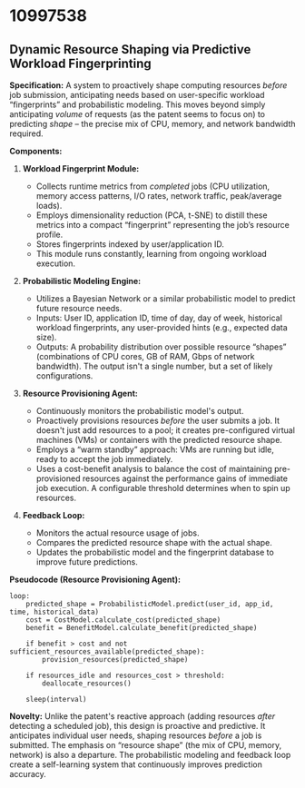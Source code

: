 # 10997538

## Dynamic Resource Shaping via Predictive Workload Fingerprinting

**Specification:** A system to proactively shape computing resources *before* job submission, anticipating needs based on user-specific workload “fingerprints” and probabilistic modeling. This moves beyond simply anticipating *volume* of requests (as the patent seems to focus on) to predicting *shape* – the precise mix of CPU, memory, and network bandwidth required.

**Components:**

1.  **Workload Fingerprint Module:**
    *   Collects runtime metrics from *completed* jobs (CPU utilization, memory access patterns, I/O rates, network traffic, peak/average loads).
    *   Employs dimensionality reduction (PCA, t-SNE) to distill these metrics into a compact “fingerprint” representing the job’s resource profile.
    *   Stores fingerprints indexed by user/application ID.
    *   This module runs constantly, learning from ongoing workload execution.

2.  **Probabilistic Modeling Engine:**
    *   Utilizes a Bayesian Network or a similar probabilistic model to predict future resource needs.
    *   Inputs: User ID, application ID, time of day, day of week, historical workload fingerprints, any user-provided hints (e.g., expected data size).
    *   Outputs: A probability distribution over possible resource “shapes” (combinations of CPU cores, GB of RAM, Gbps of network bandwidth). The output isn't a single number, but a set of likely configurations.

3.  **Resource Provisioning Agent:**
    *   Continuously monitors the probabilistic model's output.
    *   Proactively provisions resources *before* the user submits a job. It doesn't just add resources to a pool; it creates pre-configured virtual machines (VMs) or containers with the predicted resource shape.
    *   Employs a “warm standby” approach: VMs are running but idle, ready to accept the job immediately.
    *   Uses a cost-benefit analysis to balance the cost of maintaining pre-provisioned resources against the performance gains of immediate job execution.  A configurable threshold determines when to spin up resources.

4.  **Feedback Loop:**
    *   Monitors the actual resource usage of jobs.
    *   Compares the predicted resource shape with the actual shape.
    *   Updates the probabilistic model and the fingerprint database to improve future predictions.



**Pseudocode (Resource Provisioning Agent):**

```
loop:
    predicted_shape = ProbabilisticModel.predict(user_id, app_id, time, historical_data)
    cost = CostModel.calculate_cost(predicted_shape)
    benefit = BenefitModel.calculate_benefit(predicted_shape)

    if benefit > cost and not sufficient_resources_available(predicted_shape):
        provision_resources(predicted_shape)

    if resources_idle and resources_cost > threshold:
        deallocate_resources()
    
    sleep(interval)
```

**Novelty:**  Unlike the patent's reactive approach (adding resources *after* detecting a scheduled job), this design is proactive and predictive. It anticipates individual user needs, shaping resources *before* a job is submitted. The emphasis on “resource shape” (the mix of CPU, memory, network) is also a departure. The probabilistic modeling and feedback loop create a self-learning system that continuously improves prediction accuracy.